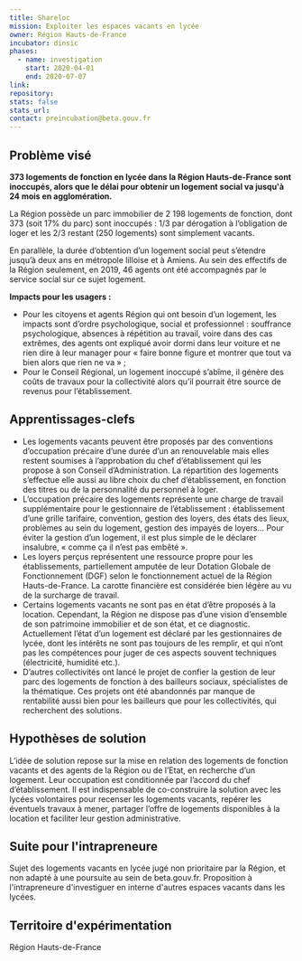 ```yaml
---
title: Shareloc
mission: Exploiter les espaces vacants en lycée
owner: Région Hauts-de-France
incubator: dinsic 
phases:
  - name: investigation
    start: 2020-04-01
    end: 2020-07-07
link:
repository: 
stats: false 
stats_url: 
contact: preincubation@beta.gouv.fr
---
```


## Problème visé

**373 logements de fonction en lycée dans la Région Hauts-de-France sont inoccupés, alors que le délai pour obtenir un logement social va jusqu'à 24 mois en agglomération.**

La Région possède un parc immobilier de 2 198 logements de fonction, dont 373 (soit 17% du parc) sont inoccupés : 1/3 par dérogation à l’obligation de loger et les 2/3 restant (250 logements) sont simplement vacants.

En parallèle, la durée d’obtention d’un logement social peut s’étendre jusqu’à deux ans en métropole lilloise et à Amiens. Au sein des effectifs de la Région seulement, en 2019, 46 agents ont été accompagnés par le service social sur ce sujet logement.

**Impacts pour les usagers :**
- Pour les citoyens et agents Région qui ont besoin d’un logement, les impacts sont d’ordre psychologique, social et professionnel : souffrance psychologique, absences à répétition au travail, voire dans des cas extrêmes, des agents ont expliqué avoir dormi dans leur voiture et ne rien dire à leur manager pour « faire bonne figure et montrer que tout va bien alors que rien ne va » ;
- Pour le Conseil Régional, un logement inoccupé s’abîme, il génère des coûts de travaux pour la collectivité alors qu’il pourrait être source de revenus pour l’établissement.

## Apprentissages-clefs

- Les logements vacants peuvent être proposés par des conventions d’occupation précaire d’une durée d’un an renouvelable mais elles restent soumises à l’approbation du chef d’établissement qui les propose à son Conseil d’Administration. La répartition des logements s’effectue elle aussi au libre choix du chef d’établissement, en fonction des titres ou de la personnalité du personnel à loger.
- L’occupation précaire des logements représente une charge de travail supplémentaire pour le gestionnaire de l’établissement : établissement d’une grille tarifaire, convention, gestion des loyers, des états des lieux, problèmes au sein du logement, gestion des impayés de loyers... Pour éviter la gestion d’un logement, il est plus simple de le déclarer insalubre, « comme ça il n’est pas embêté ».
- Les loyers perçus représentent une ressource propre pour les établissements, partiellement amputée de leur Dotation Globale de Fonctionnement (DGF) selon le fonctionnement actuel de la Région Hauts-de-France. La carotte financière est considérée bien légère au vu de la surcharge de travail.
- Certains logements vacants ne sont pas en état d’être proposés à la location. Cependant, la Région ne dispose pas d’une vision d’ensemble de son patrimoine immobilier et de son état, et ce diagnostic. Actuellement l’état d’un logement est déclaré par les gestionnaires de lycée, dont les intérêts ne sont pas toujours de les remplir, et qui n’ont pas les compétences pour juger de ces aspects souvent techniques (électricité, humidité etc.).
- D’autres collectivités ont lancé le projet de confier la gestion de leur parc des logements de fonction à des bailleurs sociaux, spécialistes de la thématique. Ces projets ont été abandonnés par manque de rentabilité aussi bien pour les bailleurs que pour les collectivités, qui recherchent des solutions.

## Hypothèses de solution 
L’idée de solution repose sur la mise en relation des logements de fonction vacants et des agents de la Région ou de l’Etat, en recherche d’un logement. Leur occupation est conditionnée par l’accord du chef d’établissement. Il est indispensable de co-construire la solution avec les lycées volontaires pour recenser les logements vacants, repérer les éventuels travaux à mener, partager l’offre de logements disponibles à la location et faciliter leur gestion administrative.

## Suite pour l'intrapreneure
Sujet des logements vacants en lycée jugé non prioritaire par la Région, et non adapté à une poursuite au sein de beta.gouv.fr. Proposition à l'intrapreneure d'investiguer en interne d'autres espaces vacants dans les lycées.

## Territoire d'expérimentation 
Région Hauts-de-France
